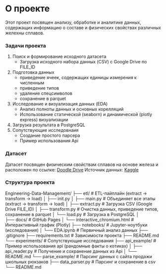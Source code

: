 # О проекте
Этот проект посвящен анализу, обработке и аналитике данных, содержащих информацию о составе и физических свойствах различных желехны сплавов.
### Задачи проекта
1. Поиск и формирование исходного датасета
    - Загрузка исходного набора данных (CSV) с Google Drive по FILE_ID
3. Подготовка данных
    - приведение ячеек, содержащих единицы измерения к численным
    - приведение типов
    - удаление спецсимволов
    - сохранение в parquet
4. Исследование и визуализация данных (EDA)
    - Анализ полноты данных и основных корелляций
    - Использование статической (seaborn) и динамической (plotly express) визуализации
5. Загрузка результата в PostgreSQL
6. Сопутствующие исследовнаия
    - Создание простого парсера
    - Пример использования Api
### Датасет
Датасет посвящен физическим свойствам сплавов на основе железа и расположен по ссылке:
[Doodle Drive](https://drive.google.com/drive/folders/1RMOLvTF27d-mAMkZQmKJ_ajW_TtetIsZ?usp=sharing)
Источник данных:
[Kaggle](https://www.kaggle.com/datasets/nikitamanaenkov/iron-alloys-dataset)
### Структура проекта
Engineering-Data-Management/
├── etl/ # ETL-пайплайн (extract → transform → load) 
│   ├── init.py 
│   ├── main.py # Объединяет все этапы (extract -> transform -> load)
│   ├── extract.py # Загрузка CSV (Google Drive FILE_ID) 
│   ├── transform.py # Очистка данных, приведение типов, сохранение в parquet
│   └── load.py # Загрузка в PostgreSQL 
│   
├── docs/ # GitHub Pages 
│   └── interactive_chromium.html # Интерактивный график (Plotly) 
├── notebooks/ # Jupyter-ноутбуки (исследования) 
│     └── EDA.ipynb # Первичный анализ данных 
├── .gitignore 
├── requirements.txt # Зависимости проекта
├── README.md 
└── experiments/ # Сопутствующие исследования
    ├── api_example/ # Пример использования api (рандомные факты о котиках)
    │   ├── api_reader.py # Получение и сохранение данных из Api
    │   └── README.md
    └── parse_example/ # Парсинг данных с сайта продажи школьных рюкзаков
         ├── data_parser.py # Парсинг и сохранение в csv
         └── README.md
